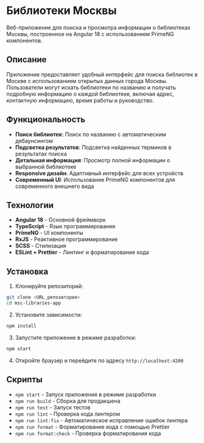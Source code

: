 # Библиотеки Москвы

Веб-приложение для поиска и просмотра информации о библиотеках Москвы, построенное на Angular 18 с использованием PrimeNG компонентов.

## Описание

Приложение предоставляет удобный интерфейс для поиска библиотек в Москве с использованием открытых данных города Москвы. Пользователи могут искать библиотеки по названию и получать подробную информацию о каждой библиотеке, включая адрес, контактную информацию, время работы и руководство.

## Функциональность

- **Поиск библиотек**: Поиск по названию с автоматическим дебаунсингом
- **Подсветка результатов**: Подсветка найденных терминов в результатах поиска
- **Детальная информация**: Просмотр полной информации о выбранной библиотеке
- **Responsive дизайн**: Адаптивный интерфейс для всех устройств
- **Современный UI**: Использование PrimeNG компонентов для современного внешнего вида

## Технологии

- **Angular 18** - Основной фреймворк
- **TypeScript** - Язык программирования
- **PrimeNG** - UI компоненты
- **RxJS** - Реактивное программирование
- **SCSS** - Стилизация
- **ESLint + Prettier** - Линтинг и форматирование кода

## Установка

1. Клонируйте репозиторий:
```bash
git clone <URL_репозитория>
cd msc-libraries-app
```

2. Установите зависимости:
```bash
npm install
```

3. Запустите приложение в режиме разработки:
```bash
npm start
```

4. Откройте браузер и перейдите по адресу `http://localhost:4200`

## Скрипты

- `npm start` - Запуск приложения в режиме разработки
- `npm run build` - Сборка для продакшена
- `npm run test` - Запуск тестов
- `npm run lint` - Проверка кода линтером
- `npm run lint:fix` - Автоматическое исправление ошибок линтера
- `npm run format` - Форматирование кода с помощью Prettier
- `npm run format:check` - Проверка форматирования кода
